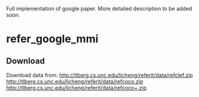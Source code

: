 Full implementation of google paper. More detailed description to be added soon.
# refer_google_mmi

## Download
Download data from:
http://tlberg.cs.unc.edu/licheng/referit/data/refclef.zip
http://tlberg.cs.unc.edu/licheng/referit/data/refcoco.zip
http://tlberg.cs.unc.edu/licheng/referit/data/refcoco+.zip